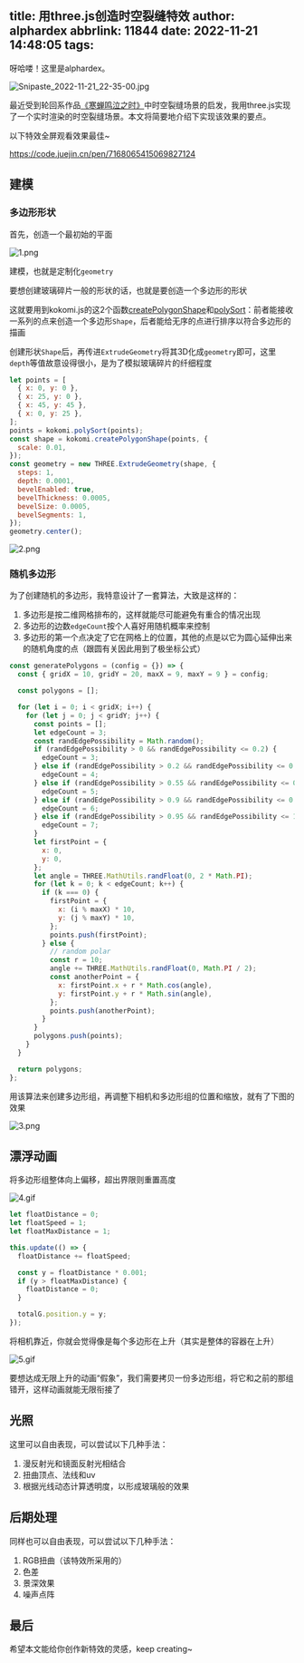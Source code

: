 title: 用three.js创造时空裂缝特效
author: alphardex
abbrlink: 11844
date: 2022-11-21 14:48:05
tags:
---
呀哈喽！这里是alphardex。

![Snipaste_2022-11-21_22-35-00.jpg](https://s2.loli.net/2022/11/21/ZzaI37T2B5igGX4.jpg)

最近受到轮回系作品[《寒蝉鸣泣之时》](https://www.agemys.net/detail/20200118)中时空裂缝场景的启发，我用three.js实现了一个实时渲染的时空裂缝场景。本文将简要地介绍下实现该效果的要点。

以下特效全屏观看效果最佳~

https://code.juejin.cn/pen/7168065415069827124

<!--more-->

## 建模

### 多边形形状

首先，创造一个最初始的平面

![1.png](https://s2.loli.net/2022/11/21/4tHm6XEWSLZBaJO.png)

建模，也就是定制化`geometry`

要想创建玻璃碎片一般的形状的话，也就是要创造一个多边形的形状

这就要用到kokomi.js的这2个函数[createPolygonShape](https://github.com/alphardex/kokomi.js/blob/main/src/utils/misc.ts#L146)和[polySort](https://github.com/alphardex/kokomi.js/blob/main/src/utils/math.ts#L16)：前者能接收一系列的点来创造一个多边形`Shape`，后者能给无序的点进行排序以符合多边形的描画

创建形状`Shape`后，再传进`ExtrudeGeometry`将其3D化成`geometry`即可，这里`depth`等值故意设得很小，是为了模拟玻璃碎片的纤细程度

```js
let points = [
  { x: 0, y: 0 },
  { x: 25, y: 0 },
  { x: 45, y: 45 },
  { x: 0, y: 25 },
];
points = kokomi.polySort(points);
const shape = kokomi.createPolygonShape(points, {
  scale: 0.01,
});
const geometry = new THREE.ExtrudeGeometry(shape, {
  steps: 1,
  depth: 0.0001,
  bevelEnabled: true,
  bevelThickness: 0.0005,
  bevelSize: 0.0005,
  bevelSegments: 1,
});
geometry.center();
```

![2.png](https://s2.loli.net/2022/11/21/Ik6m2Kzr3C1b7d8.png)

### 随机多边形

为了创建随机的多边形，我特意设计了一套算法，大致是这样的：

1. 多边形是按二维网格排布的，这样就能尽可能避免有重合的情况出现
2. 多边形的边数`edgeCount`按个人喜好用随机概率来控制
3. 多边形的第一个点决定了它在网格上的位置，其他的点是以它为圆心延伸出来的随机角度的点（跟圆有关因此用到了极坐标公式）

```js
const generatePolygons = (config = {}) => {
  const { gridX = 10, gridY = 20, maxX = 9, maxY = 9 } = config;

  const polygons = [];

  for (let i = 0; i < gridX; i++) {
    for (let j = 0; j < gridY; j++) {
      const points = [];
      let edgeCount = 3;
      const randEdgePossibility = Math.random();
      if (randEdgePossibility > 0 && randEdgePossibility <= 0.2) {
        edgeCount = 3;
      } else if (randEdgePossibility > 0.2 && randEdgePossibility <= 0.55) {
        edgeCount = 4;
      } else if (randEdgePossibility > 0.55 && randEdgePossibility <= 0.9) {
        edgeCount = 5;
      } else if (randEdgePossibility > 0.9 && randEdgePossibility <= 0.95) {
        edgeCount = 6;
      } else if (randEdgePossibility > 0.95 && randEdgePossibility <= 1) {
        edgeCount = 7;
      }
      let firstPoint = {
        x: 0,
        y: 0,
      };
      let angle = THREE.MathUtils.randFloat(0, 2 * Math.PI);
      for (let k = 0; k < edgeCount; k++) {
        if (k === 0) {
          firstPoint = {
            x: (i % maxX) * 10,
            y: (j % maxY) * 10,
          };
          points.push(firstPoint);
        } else {
          // random polar
          const r = 10;
          angle += THREE.MathUtils.randFloat(0, Math.PI / 2);
          const anotherPoint = {
            x: firstPoint.x + r * Math.cos(angle),
            y: firstPoint.y + r * Math.sin(angle),
          };
          points.push(anotherPoint);
        }
      }
      polygons.push(points);
    }
  }

  return polygons;
};
```

用该算法来创建多边形组，再调整下相机和多边形组的位置和缩放，就有了下图的效果

![3.png](https://s2.loli.net/2022/11/21/rKUQM7spOq52Ddj.png)

## 漂浮动画

将多边形组整体向上偏移，超出界限则重置高度

![4.gif](https://s2.loli.net/2022/11/21/SNEALzRVBmT4hbt.gif)

```js
let floatDistance = 0;
let floatSpeed = 1;
let floatMaxDistance = 1;

this.update(() => {
  floatDistance += floatSpeed;

  const y = floatDistance * 0.001;
  if (y > floatMaxDistance) {
    floatDistance = 0;
  }

  totalG.position.y = y;
});
```

将相机靠近，你就会觉得像是每个多边形在上升（其实是整体的容器在上升）

![5.gif](https://s2.loli.net/2022/11/21/9mLvnPFzCrVMQaw.gif)

要想达成无限上升的动画“假象”，我们需要拷贝一份多边形组，将它和之前的那组错开，这样动画就能无限衔接了

## 光照

这里可以自由表现，可以尝试以下几种手法：

1. 漫反射光和镜面反射光相结合
2. 扭曲顶点、法线和uv
3. 根据光线动态计算透明度，以形成玻璃般的效果

## 后期处理

同样也可以自由表现，可以尝试以下几种手法：

1. RGB扭曲（该特效所采用的）
2. 色差
3. 景深效果
4. 噪声点阵

## 最后

希望本文能给你创作新特效的灵感，keep creating~